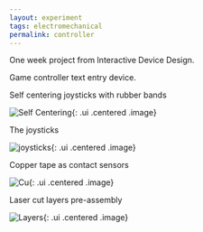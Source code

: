 ```yaml
---
layout: experiment 
tags: electromechanical 
permalink: controller 
---
```


One week project from Interactive Device Design. 

Game controller text entry device.

Self centering joysticks with rubber bands

![Self Centering](https://farm3.staticflickr.com/2814/9827121665_f0d720bf79_k.jpg){: .ui .centered .image}


The joysticks 

![joysticks]({{site.url}}/media/drumsticks.jpg){: .ui .centered .image}


Copper tape as contact sensors

![Cu](https://farm8.staticflickr.com/7422/9827133806_a69c072575_k.jpg){: .ui .centered .image}

Laser cut layers pre-assembly

![Layers](https://farm8.staticflickr.com/7317/9827122325_9c8492793f_k.jpg){: .ui .centered .image}



